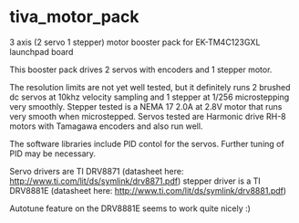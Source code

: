 # tiva_motor_pack
3 axis (2 servo 1 stepper) motor booster pack for EK-TM4C123GXL launchpad board

This booster pack drives 2 servos with encoders and 1 stepper motor.

The resolution limits are not yet well tested, but it definitely runs 2 brushed dc servos at 10khz velocity sampling and 1 stepper at 1/256 microstepping very smoothly. Stepper tested is a NEMA 17 2.0A at 2.8V motor that runs very smooth when microstepped. Servos tested are Harmonic drive RH-8 motors with Tamagawa encoders and also run well.

The software libraries include PID contol for the servos. Further tuning of PID may be necessary.

Servo drivers are TI DRV8871 (datasheet here: http://www.ti.com/lit/ds/symlink/drv8871.pdf)
stepper driver is a TI DRV8881E (datasheet here: http://www.ti.com/lit/ds/symlink/drv8881.pdf)

Autotune feature on the DRV8881E seems to work quite nicely :)

